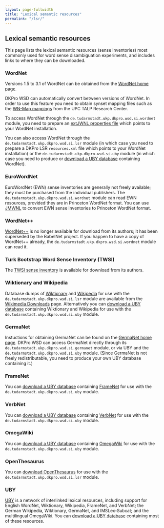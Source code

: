 ```yaml
---
layout: page-fullwidth
title: "Lexical semantic resources"
permalink: "/lsr/"
---
```


## Lexical semantic resources

This page lists the lexical semantic resources (sense inventories) most commonly used for word sense disambiguation experiments, and includes links to where they can be downloaded.

### WordNet

Versions 1.5 to 3.1 of WordNet can be obtained from the [WordNet home page](http://wordnet.princeton.edu/).

DKPro WSD can automatically convert between versions of WordNet.  In order to use this feature you need to obtain synset mapping files such as the [WN-Map mappings](http://www.talp.upc.edu/index.php/technology/resources/multilingual-lexicons-and-machine-translation-resources/multilingual-lexicons/98-wordnet-mappings) from the UPC TALP Research Center.

To access WordNet through the `de.tudarmstadt.ukp.dkpro.wsd.si.wordnet` module, you need to prepare an [extJWNL properties file](https://github.com/dkpro/dkpro-wsd/blob/master/de.tudarmstadt.ukp.dkpro.wsd.examples-gpl/src/main/resources/extjwnl_properties.xml) which points to your WordNet installation.

You can also access WordNet through the `de.tudarmstadt.ukp.dkpro.wsd.si.lsr` module (in which case you need to prepare a DKPro LSR `resources.xml` file which points to your WordNet installation) or the `de.tudarmstadt.ukp.dkpro.wsd.si.uby` module (in which case you need to produce or [download a UBY database](http://uby.ukp.informatik.tu-darmstadt.de/uby/) containing WordNet).

### EuroWordNet

EuroWordNet (EWN) sense inventories are generally not freely available; they must be purchased from the individual publishers. The `de.tudarmstadt.ukp.dkpro.wsd.si.wordnet` module can read EWN resources, provided they are in Princeton WordNet format.  You can use [JMWNL](https://code.google.com/p/jmwnl/) to convert EWN sense inventories to Princeton WordNet format.

### WordNet++

[WordNet++](http://lcl.uniroma1.it/wordnetplusplus/) is no longer available for download from its authors; it has been superseded by the BabelNet project.  If you happen to have a copy of WordNet++ already, the `de.tudarmstadt.ukp.dkpro.wsd.si.wordnet` module can read it.

### Turk Bootstrap Word Sense Inventory (TWSI)

The [TWSI sense inventory](https://www.lt.informatik.tu-darmstadt.de/de/data/twsi-turk-bootstrap-word-sense-inventory/) is available for download from its authors.

### Wiktionary and Wikipedia

Database dumps of [Wiktionary](https://www.wiktionary.org/) and [Wikipedia](https://www.wikipedia.org/) for use with the `de.tudarmstadt.ukp.dkpro.wsd.si.lsr` module are available from the [Wikimedia Downloads](http://dumps.wikimedia.org/) page.  Alternatively you can [download a UBY database](http://uby.ukp.informatik.tu-darmstadt.de/uby/) containing Wiktionary and Wikipedia for use with the `de.tudarmstadt.ukp.dkpro.wsd.si.uby` module.

### GermaNet

Instuctions for obtaining GermaNet can be found on the [GermaNet home page](http://www.sfs.uni-tuebingen.de/lsd/).  DKPro WSD can access GermaNet directly through its `de.tudarmstadt.ukp.dkpro.wsd.si.germanet` module, or via UBY and the `de.tudarmstadt.ukp.dkpro.wsd.si.uby` module.  (Since GermaNet is not freely redistributable, you need to produce your own UBY database containing it.)

### FrameNet

You can [download a UBY database](http://uby.ukp.informatik.tu-darmstadt.de/uby/) containing [FrameNet](https://framenet.icsi.berkeley.edu/fndrupal/) for use with the `de.tudarmstadt.ukp.dkpro.wsd.si.uby` module.

### VerbNet

You can [download a UBY database](http://uby.ukp.informatik.tu-darmstadt.de/uby/) containing [VerbNet](http://verbs.colorado.edu/~mpalmer/projects/verbnet.html) for use with the `de.tudarmstadt.ukp.dkpro.wsd.si.uby` module.

### OmegaWiki

You can [download a UBY database](http://uby.ukp.informatik.tu-darmstadt.de/uby/) containing [OmegaWiki](http://www.omegawiki.org/) for use with the `de.tudarmstadt.ukp.dkpro.wsd.si.uby` module.

### OpenThesaurus

You can [download OpenThesaurus](http://www.openthesaurus.de/about/download) for use with the `de.tudarmstadt.ukp.dkpro.wsd.si.lsr` module.

### UBY

[UBY](https://dkpro.github.io/dkpro-uby) is a network of interlinked lexical resources, including support for English WordNet, Wiktionary, Wikipedia, FrameNet, and VerbNet; the German Wikipedia, Wiktionary, GermaNet, and IMSLex-Subcat; and the multilingual OmegaWiki.  You can [download a UBY database](http://uby.ukp.informatik.tu-darmstadt.de/uby/) containing most of these resources.